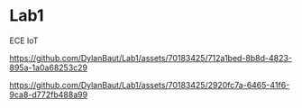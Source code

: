 # Lab1
ECE IoT


https://github.com/DylanBaut/Lab1/assets/70183425/712a1bed-8b8d-4823-895a-1a0a68253c29


https://github.com/DylanBaut/Lab1/assets/70183425/2920fc7a-6465-41f6-9ca8-d772fb488a99


